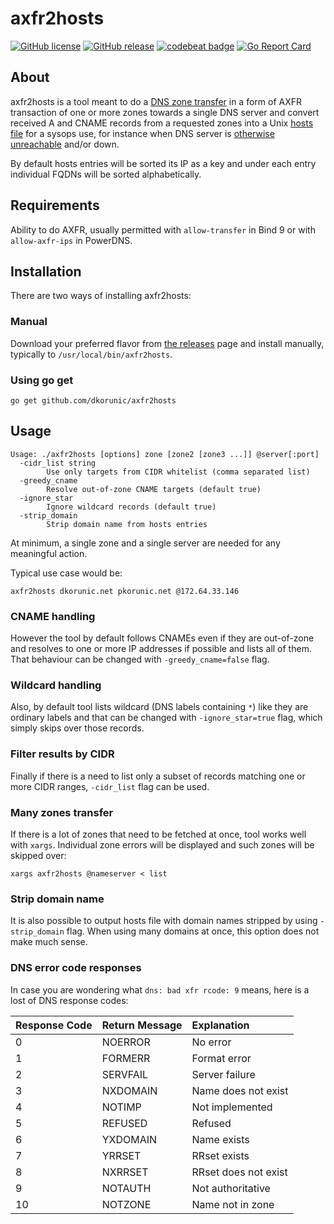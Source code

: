 # axfr2hosts

[![GitHub license](https://img.shields.io/github/license/dkorunic/axfr2hosts)](https://github.com/dkorunic/axfr2hosts/blob/master/LICENSE)
[![GitHub release](https://img.shields.io/github/release/dkorunic/axfr2hosts)](https://github.com/dkorunic/axfr2hosts/releases/latest)
[![codebeat badge](https://codebeat.co/badges/b535ef48-ba10-413e-81f0-dcb5a17e01c4)](https://codebeat.co/projects/github-com-dkorunic-axfr2hosts-main)
[![Go Report Card](https://goreportcard.com/badge/github.com/dkorunic/axfr2hosts)](https://goreportcard.com/report/github.com/dkorunic/axfr2hosts)

## About

axfr2hosts is a tool meant to do a [DNS zone transfer](https://en.wikipedia.org/wiki/DNS_zone_transfer) in a form of AXFR transaction of one or more zones towards a single DNS server and convert received A and CNAME records from a requested zones into a Unix [hosts file](<https://en.wikipedia.org/wiki/Hosts_(file)>) for a sysops use, for instance when DNS server is [otherwise unreachable](https://blog.cloudflare.com/october-2021-facebook-outage/) and/or down.

By default hosts entries will be sorted its IP as a key and under each entry individual FQDNs will be sorted alphabetically.

## Requirements

Ability to do AXFR, usually permitted with `allow-transfer` in Bind 9 or with `allow-axfr-ips` in PowerDNS.

## Installation

There are two ways of installing axfr2hosts:

### Manual

Download your preferred flavor from [the releases](https://github.com/dkorunic/axfr2hosts/releases) page and install manually, typically to `/usr/local/bin/axfr2hosts`.

### Using go get

```shell
go get github.com/dkorunic/axfr2hosts
```

## Usage

```shell
Usage: ./axfr2hosts [options] zone [zone2 [zone3 ...]] @server[:port]
  -cidr_list string
    	Use only targets from CIDR whitelist (comma separated list)
  -greedy_cname
    	Resolve out-of-zone CNAME targets (default true)
  -ignore_star
    	Ignore wildcard records (default true)
  -strip_domain
    	Strip domain name from hosts entries
```

At minimum, a single zone and a single server are needed for any meaningful action.

Typical use case would be:

```shell
axfr2hosts dkorunic.net pkorunic.net @172.64.33.146
```

### CNAME handling

However the tool by default follows CNAMEs even if they are out-of-zone and resolves to one or more IP addresses if possible and lists all of them. That behaviour can be changed with `-greedy_cname=false` flag.

### Wildcard handling

Also, by default tool lists wildcard (DNS labels containing `*`) like they are ordinary labels and that can be changed with `-ignore_star=true` flag, which simply skips over those records.

### Filter results by CIDR

Finally if there is a need to list only a subset of records matching one or more CIDR ranges, `-cidr_list` flag can be used.

### Many zones transfer

If there is a lot of zones that need to be fetched at once, tool works well with `xargs`. Individual zone errors will be displayed and such zones will be skipped over:

```shell
xargs axfr2hosts @nameserver < list
```

### Strip domain name

It is also possible to output hosts file with domain names stripped by using `-strip_domain` flag. When using many domains at once, this option does not make much sense.

### DNS error code responses

In case you are wondering what `dns: bad xfr rcode: 9` means, here is a lost of DNS response codes:

| Response Code | Return Message | Explanation          |
| :------------ | :------------- | :------------------- |
| 0             | NOERROR        | No error             |
| 1             | FORMERR        | Format error         |
| 2             | SERVFAIL       | Server failure       |
| 3             | NXDOMAIN       | Name does not exist  |
| 4             | NOTIMP         | Not implemented      |
| 5             | REFUSED        | Refused              |
| 6             | YXDOMAIN       | Name exists          |
| 7             | YRRSET         | RRset exists         |
| 8             | NXRRSET        | RRset does not exist |
| 9             | NOTAUTH        | Not authoritative    |
| 10            | NOTZONE        | Name not in zone     |
